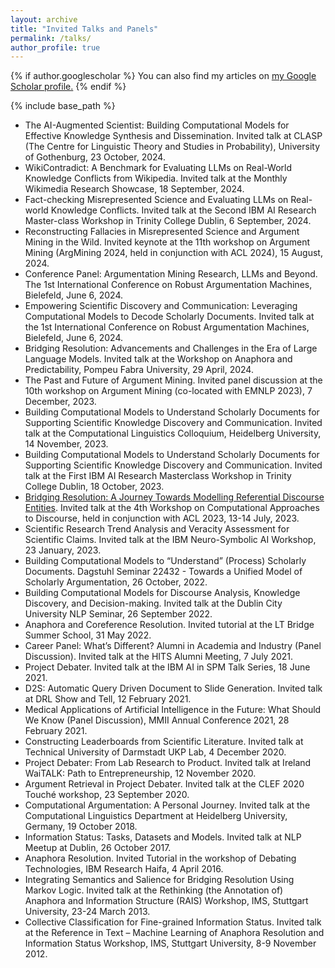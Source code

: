 ```yaml
---
layout: archive
title: "Invited Talks and Panels"
permalink: /talks/
author_profile: true
---
```


{% if author.googlescholar %}
  You can also find my articles on <u><a href="{{author.googlescholar}}">my Google Scholar profile</a>.</u>
{% endif %}

{% include base_path %}

- The AI-Augmented Scientist: Building Computational Models for Effective Knowledge Synthesis and Dissemination. Invited talk at CLASP (The Centre for Linguistic Theory and Studies in Probability), University of Gothenburg, 23 October, 2024.  
- WikiContradict: A Benchmark for Evaluating LLMs on Real-World Knowledge Conflicts from Wikipedia. Invited talk at the Monthly Wikimedia Research Showcase, 18 September, 2024.
- Fact-checking Misrepresented Science and Evaluating LLMs on Real-world Knowledge Conflicts. Invited talk at the Second IBM AI Research Master-class Workshop in Trinity College Dublin, 6 September, 2024.
- Reconstructing Fallacies in Misrepresented Science and Argument Mining in the Wild. Invited keynote at the 11th workshop on Argument Mining (ArgMining 2024, held in conjunction with ACL 2024), 15 August, 2024.
- Conference Panel: Argumentation Mining Research, LLMs and Beyond. The 1st International Conference on Robust Argumentation Machines, Bielefeld, June 6, 2024. 
- Empowering Scientific Discovery and Communication: Leveraging Computational Models to Decode Scholarly Documents. Invited talk at the 1st International Conference on Robust Argumentation Machines, Bielefeld, June 6, 2024.
- Bridging Resolution: Advancements and Challenges in the Era of Large Language Models. Invited talk at the Workshop on Anaphora and Predictability, Pompeu Fabra University, 29 April, 2024.
- The Past and Future of Argument Mining. Invited panel discussion at the 10th workshop on Argument Mining (co-located with EMNLP 2023), 7 December, 2023.
- Building Computational Models to Understand Scholarly Documents for Supporting Scientific Knowledge Discovery and Communication. Invited talk at the Computational Linguistics Colloquium, Heidelberg University, 14 November, 2023.
- Building Computational Models to Understand Scholarly Documents for Supporting Scientific Knowledge Discovery and Communication. Invited talk at the First IBM AI Research Masterclass Workshop in Trinity College Dublin, 18 October, 2023.  
- [Bridging Resolution: A Journey Towards Modelling Referential Discourse Entities](https://github.com/yufanghou/yufanghou.github.io/blob/master/files/Talk-Yufang_CODI_2023_v1.pdf). Invited talk at the 4th Workshop on Computational Approaches to Discourse, held in conjunction with ACL 2023, 13-14 July, 2023. 
- Scientific Research Trend Analysis and Veracity Assessment for Scientific Claims. Invited talk at the IBM Neuro-Symbolic AI Workshop, 23 January, 2023.  
- Building Computational Models to “Understand” (Process) Scholarly Documents. Dagstuhl Seminar 22432 - Towards a Unified Model of Scholarly Argumentation, 26 October, 2022. 
- Building Computational Models for Discourse Analysis, Knowledge Discovery, and Decision-making. Invited talk at the Dublin City University NLP Seminar, 26 September 2022. 
- Anaphora and Coreference Resolution. Invited tutorial at the LT Bridge Summer School, 31 May 2022.
- Career Panel: What’s Different? Alumni in Academia and Industry (Panel Discussion). Invited talk at the HITS Alumni Meeting, 7 July 2021.
- Project Debater. Invited talk at the IBM AI in SPM Talk Series, 18 June 2021.
- D2S: Automatic Query Driven Document to Slide Generation. Invited talk at DRL Show and Tell, 12 February 2021.
- Medical Applications of Artificial Intelligence in the Future: What Should We Know (Panel Discussion), MMII Annual Conference 2021, 28 February 2021.
- Constructing Leaderboards from Scientific Literature. Invited talk at Technical University of Darmstadt UKP Lab, 4 December 2020.
- Project Debater: From Lab Research to Product. Invited talk at Ireland WaiTALK: Path to Entrepreneurship, 12 November 2020.
- Argument Retrieval in Project Debater. Invited talk at the CLEF 2020 Touché workshop, 23 September 2020.
- Computational Argumentation: A Personal Journey. Invited talk at the Computational Linguistics Department at Heidelberg University, Germany, 19 October 2018.
- Information Status: Tasks, Datasets and Models. Invited talk at NLP Meetup at Dublin, 26 October 2017.
- Anaphora Resolution. Invited Tutorial in the workshop of Debating Technologies, IBM Research Haifa, 4 April 2016.
- Integrating Semantics and Salience for Bridging Resolution Using Markov Logic. Invited talk at the Rethinking (the Annotation of) Anaphora and Information Structure (RAIS) Workshop, IMS, Stuttgart University, 23-24 March 2013.
- Collective Classification for Fine-grained Information Status. Invited talk at the Reference in Text – Machine Learning of Anaphora Resolution and Information Status Workshop, IMS, Stuttgart University, 8-9 November 2012.
